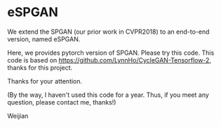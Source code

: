 # eSPGAN
We extend the SPGAN (our prior work in CVPR2018) to an end-to-end version, named eSPGAN.

Here, we provides pytorch version of SPGAN. Please try this code. This code is based on https://github.com/LynnHo/CycleGAN-Tensorflow-2, thanks for this project.

Thanks for your attention.

(By the way, I haven't used this code for a year. Thus, if you meet any question, please contact me, thanks!)

Weijian
